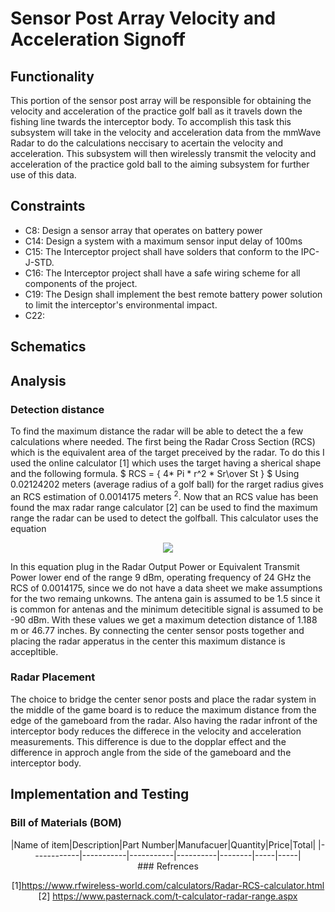 # Sensor Post Array Velocity and Acceleration Signoff
## Functionality 
 This portion of the sensor post array will be responsible for obtaining the velocity and acceleration of the practice golf ball as it travels down the fishing line twards the interceptor body. To accomplish this task this subsystem will take in the velocity and acceleration data from the mmWave Radar to do the calculations neccisary to acertain the velocity and acceleration. This subsystem will then wirelessly transmit the velocity and acceleration of the practice gold ball to the aiming subsystem for further use of this data.
## Constraints
* C8: Design a sensor array that operates on battery power
* C14: Design a system with a maximum sensor input delay of 100ms
* C15: The Interceptor project shall have solders that conform to the IPC-J-STD.
* C16: The Interceptor project shall have a safe wiring scheme for all components of the project.
* C19: The Design shall implement the best remote battery power solution to limit the interceptor's environmental impact.
* C22: 
## Schematics

## Analysis
### Detection distance
To find the maximum distance the radar will be able to detect the a few calculations where needed. The first being the Radar Cross Section (RCS) which is the equivalent area of the target preceived by the radar. To do this I used the online calculator [1] which uses the target having a sherical shape and the following formula.
$ RCS = { 4* Pi * r^2 * Sr\over St } $
Using 0.02124202 meters (average radius of a golf ball) for the rarget radius gives an RCS estimation of 0.0014175 meters $^2$. Now that an RCS value has been found the max radar range calculator [2] can be used to find the maximum range the radar can be used to detect the golfball. This calculator uses the equation 
<p align = "center">
<img src = https://github.com/JTJones73/Capstone2024-Team2/blob/SensorPosts/Documentation/Images/RadarRange.png/>
</p>
In this equation plug in the Radar Output Power or Equivalent Transmit Power lower end of the range 9 dBm, operating frequency of 24 GHz the RCS of 0.0014175, since we do not have a data sheet we make assumptions for the two remaing unkowns. The antena gain is assumed to be 1.5 since it is common for antenas and the minimum detecitible signal is assumed to be -90 dBm. With these values we get a maximum detection distance of 1.188 m or 46.77 inches. By connecting the center sensor posts together and placing the radar apperatus in the center this maximum distance is accepltible.

### Radar Placement
The choice to bridge the center senor posts and place the radar system in the middle of the game board is to reduce the maximum distance from the edge of the gameboard from the radar. Also having the radar infront of the interceptor body reduces the differece in the velocity and acceleration measurements. This difference is due to the dopplar effect and the difference in approch angle from the side of the gameboard and the interceptor body.

## Implementation and Testing
### Bill of Materials (BOM)
<div align="center">
|Name of item|Description|Part Number|Manufacuer|Quantity|Price|Total|
|------------|-----------|-----------|----------|--------|-----|-----|
<div>
### Refrences

[1]https://www.rfwireless-world.com/calculators/Radar-RCS-calculator.html
[2] https://www.pasternack.com/t-calculator-radar-range.aspx
